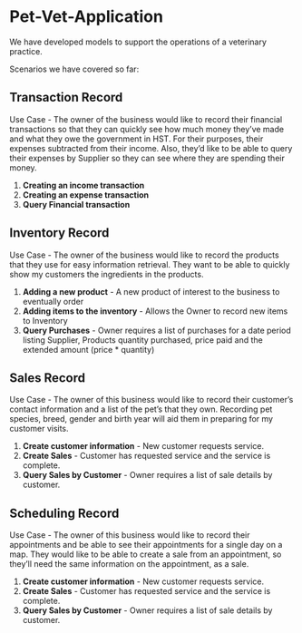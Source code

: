 # Pet-Vet-Application
We have developed models to support the operations of a veterinary practice.

Scenarios we have covered so far:

<h2>Transaction Record</h2>
Use Case - The owner of the business would like to record their financial transactions so that they can quickly see how much money they’ve made and what they owe the government in HST. For their purposes, their expenses subtracted from their income. Also, they’d like to be able to query their expenses by Supplier so they can see where they are spending their money.

1. <b>Creating an income transaction</b>
2. <b>Creating an expense transaction</b>
3. <b>Query Financial transaction</b>

<h2>Inventory Record</h2>
Use Case - The owner of the business would like to record the products that they use for easy information retrieval. They want to be able to quickly show my customers the ingredients in the products. 

1. <b>Adding a new product</b> - A new product of interest to the business to eventually order
2. <b>Adding items to the inventory</b> - Allows the Owner to record new items to Inventory
3. <b>Query Purchases</b> - Owner requires a list of purchases for a date period listing Supplier, Products quantity purchased, price paid and the extended amount (price * quantity)

<h2>Sales Record</h2>
Use Case - The owner of this business would like to record their customer’s contact information and a list of the pet’s that they own. Recording pet species, breed, gender and birth year will aid them in preparing for my customer visits.

1. <b>Create customer information</b> - New customer requests service.
2. <b>Create Sales</b> - Customer has requested service and the service is complete.
3. <b>Query Sales by Customer</b> - Owner requires a list of sale details by customer.

<h2>Scheduling Record</h2>
Use Case - The owner of this business would like to record their appointments and be able to see their appointments for a single day on a map. They would like to be able to create a sale from an appointment, so they’ll need the same information on the appointment, as a sale.

1. <b>Create customer information</b> - New customer requests service.
2. <b>Create Sales</b> - Customer has requested service and the service is complete.
3. <b>Query Sales by Customer</b> - Owner requires a list of sale details by customer.
